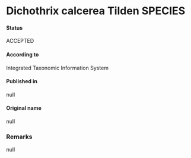 # Dichothrix calcerea Tilden SPECIES

#### Status
ACCEPTED

#### According to
Integrated Taxonomic Information System

#### Published in
null

#### Original name
null

### Remarks
null
